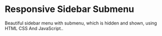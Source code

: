 # Responsive Sidebar Submenu


Beautiful sidebar menu with submenu, which is hidden and shown, using HTML CSS And JavaScript..


